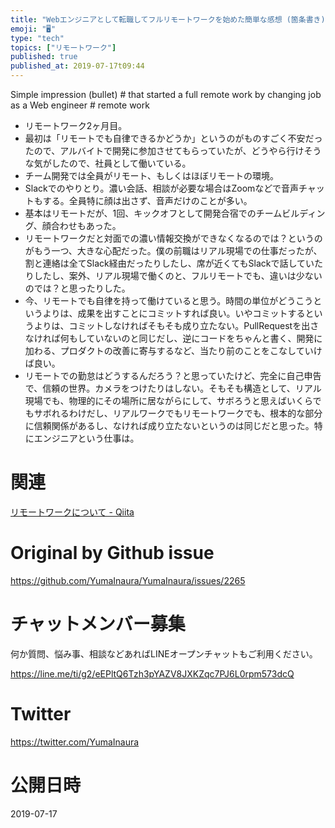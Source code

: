 ```yaml
---
title: "Webエンジニアとして転職してフルリモートワークを始めた簡単な感想 (箇条書き) #リモートワーク"
emoji: "🖥"
type: "tech"
topics: ["リモートワーク"]
published: true
published_at: 2019-07-17t09:44
---
```


Simple impression (bullet) # that started a full remote work by changing job as a Web engineer # remote work


-  リモートワーク2ヶ月目。
- 最初は「リモートでも自律できるかどうか」というのがものすごく不安だったので、アルバイトで開発に参加させてもらっていたが、どうやら行けそうな気がしたので、社員として働いている。
- チーム開発では全員がリモート、もしくはほぼリモートの環境。
- Slackでのやりとり。濃い会話、相談が必要な場合はZoomなどで音声チャットもする。全員特に顔は出さず、音声だけのことが多い。
- 基本はリモートだが、1回、キックオフとして開発合宿でのチームビルディング、顔合わせもあった。 
- リモートワークだと対面での濃い情報交換ができなくなるのでは？というのがもう一つ、大きな心配だった。僕の前職はリアル現場での仕事だったが、割と連絡は全てSlack経由だったりしたし、席が近くてもSlackで話していたりしたし、案外、リアル現場で働くのと、フルリモートでも、違いは少ないのでは？と思ったりした。
- 今、リモートでも自律を持って働けていると思う。時間の単位がどうこうというよりは、成果を出すことにコミットすれば良い。いやコミットするというよりは、コミットしなければそもそも成り立たない。PullRequestを出さなければ何もしていないのと同じだし、逆にコードをちゃんと書く、開発に加わる、プロダクトの改善に寄与するなど、当たり前のことをこなしていけば良い。
- リモートでの勤怠はどうするんだろう？と思っていたけど、完全に自己申告で、信頼の世界。カメラをつけたりはしない。そもそも構造として、リアル現場でも、物理的にその場所に居ながらにして、サボろうと思えばいくらでもサボれるわけだし、リアルワークでもリモートワークでも、根本的な部分に信頼関係があるし、なければ成り立たないというのは同じだと思った。特にエンジニアという仕事は。


# 関連

[リモートワークについて - Qiita](https://qiita.com/YuichiroMinato/items/a67d0fa8323649ddd9d0)


# Original by Github issue

https://github.com/YumaInaura/YumaInaura/issues/2265








<!-- Update From Qiita API -->

# チャットメンバー募集


何か質問、悩み事、相談などあればLINEオープンチャットもご利用ください。

https://line.me/ti/g2/eEPltQ6Tzh3pYAZV8JXKZqc7PJ6L0rpm573dcQ





# Twitter


https://twitter.com/YumaInaura


<!-- Update From Qiita API -->



# 公開日時

2019-07-17
